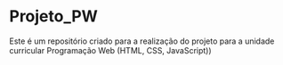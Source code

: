 # Projeto_PW
Este é um repositório criado para a realização do projeto para a unidade curricular Programação Web (HTML, CSS, JavaScript))

